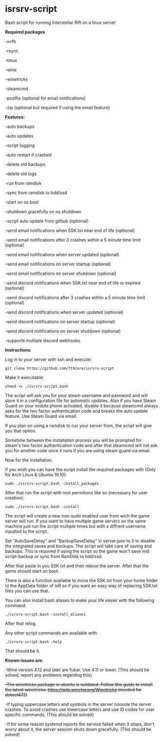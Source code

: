 # isrsrv-script
Bash script for running Interstellar Rift on a linux server

**Required packages**

-xvfb

-rsync

-tmux

-wine

-winetricks

-steamcmd

-postfix (optional for email notifications)

-zip (optional but required if using the email feature)

**Features:**

-auto backups

-auto updates

-script logging

-auto restart if crashed

-delete old backups

-delete old logs

-run from ramdisk

-sync from ramdisk to hdd/ssd

-start on os boot

-shutdown gracefully on os shutdown

-script auto update from github (optional)

-send email notifications when SSK.txt near end of life (optional)

-send email notifications after 3 crashes within a 5 minute time limit (optional)

-send email notifications when server updated (optional)

-send email notifications on server startup (optional)

-send email notifications on server shutdown (optional)

-send discord notifications when SSK.txt near end of life or expired (optional)

-send discord notifications after 3 crashes within a 5 minute time limit (optional)

-send discord notifications when server updated (optional)

-send discord notifications on server startup (optional)

-send discord notifications on server shutdown (optional)

-supports multiple discord webhooks

**Instructions:**

Log in to your server with ssh and execute:

```git clone https://github.com/7thCore/isrsrv-script```

Make it executable:

```chmod +x ./isrsrv-script.bash```

The script will ask you for your steam username and password and will store it in a configuration file for automatic updates. Also if you have Steam Guard on your mobile phone activated, disable it because steamcmd always asks for the two factor authentication code and breaks the auto update feature. Use Steam Guard via email.

If you plan on using a ramdisk to run your server from, the script will give you that option.

Sometime between the installation process you will be prompted for steam's two factor authentication code and after that steamcmd will not ask you for another code once it runs if you are using steam guard via email.

Now for the installation.

If you wish you can have the script install the required packages with (Only for Arch Linux & Ubuntu 19.10):

```sudo ./isrsrv-script.bash -install_packages```

After that run the script with root permitions like so (necessary for user creation):

```sudo ./isrsrv-script.bash -install```

The script will create a new non-sudo enabled user from wich the game server will run. If you want to have multiple game servers on the same machine just run the script multiple times but with a diffrent username inputted to the script.


Set "AutoSaveDelay" and "BackupSaveDelay" in server.json to 0 to disable the integrated saves and backups. The script will take care of saving and backups. This is required if using the script so the game won't save mid script-backup or sync from RamDisk to hdd/ssd.

After that paste in you SSK.txt and then reboot the server. After that the game should start on boot.

There is also a function available to move the SSK.txt from your home folder to the AppData folder of IsR so if you want an easy way of replacing SSK.txt files you can use that.

You can also install bash aliases to make your life easier with the following command:

```./isrsrv-script.bash -install_aliases```

After that relog.

Any other script commands are available with:

```./isrsrv-script.bash -help```

That should be it.

**Known issues are:**

-Wine version 4.12 and later are fubar. Use 4.11 or lower. (This should be solved, report any problems regarding this)

~~-The winetricks package in ubuntu is outdated. Follow this guide to install the latest winetricks: https://wiki.winehq.org/Winetricks (needed for dotnet472)~~

-If typing uppercase letters and symbols in the server console the server crashes. To avoid crashes use lowercase letters and use ID codes for user specific commands. (This should be solved)

-If for some reason systemd reports the service failed when it stops, don't worry about it, the server session shuts down gracefully. (This should be solved)
